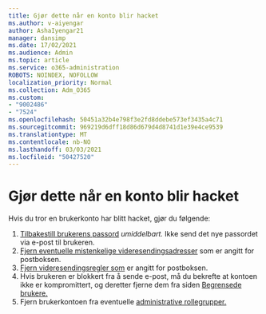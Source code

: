 ```yaml
---
title: Gjør dette når en konto blir hacket
ms.author: v-aiyengar
author: AshaIyengar21
manager: dansimp
ms.date: 17/02/2021
ms.audience: Admin
ms.topic: article
ms.service: o365-administration
ROBOTS: NOINDEX, NOFOLLOW
localization_priority: Normal
ms.collection: Adm_O365
ms.custom:
- "9002486"
- "7524"
ms.openlocfilehash: 50451a32b4e798f3e2fd8ddebe573ef3435a4c71
ms.sourcegitcommit: 969219d6dff18d86d679d4d8741d1e39e4ce9539
ms.translationtype: MT
ms.contentlocale: nb-NO
ms.lasthandoff: 03/03/2021
ms.locfileid: "50427520"
---
```

# <a name="what-to-do-when-an-account-is-hacked"></a>Gjør dette når en konto blir hacket

Hvis du tror en brukerkonto har blitt hacket, gjør du følgende:

1. [Tilbakestill brukerens passord](https://go.microsoft.com/fwlink/?linkid=2103704) *umiddelbart.* Ikke send det nye passordet via e-post til brukeren.
1. [Fjern eventuelle mistenkelige videresendingsadresser](https://go.microsoft.com/fwlink/?linkid=2103705) som er angitt for postboksen.
1. [Fjern videresendingsregler som](https://go.microsoft.com/fwlink/?linkid=2103706) er angitt for postboksen.
1. Hvis brukeren er blokkert fra å sende e-post, må du bekrefte at kontoen ikke er kompromittert, og deretter fjerne dem fra siden [Begrensede brukere.](https://go.microsoft.com/fwlink/?linkid=2103706)
1. Fjern brukerkontoen fra eventuelle [administrative rollegrupper.](https://go.microsoft.com/fwlink/?linkid=2092294)